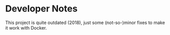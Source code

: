 # Developer Notes

This project is quite outdated (2018), just some (not-so-)minor fixes to make it work with Docker. 
